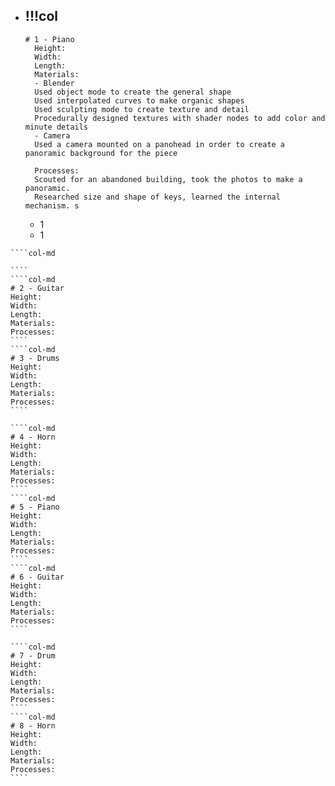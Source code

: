 - !!!col
	- 
	  # 1 - Piano
		Height: 
		Width: 
		Length: 
		Materials:
		- Blender
		Used object mode to create the general shape
		Used interpolated curves to make organic shapes
		Used sculpting mode to create texture and detail
		Procedurally designed textures with shader nodes to add color and minute details
		- Camera
		Used a camera mounted on a panohead in order to create a panoramic background for the piece
		
		Processes:
		Scouted for an abandoned building, took the photos to make a panoramic.
		Researched size and shape of keys, learned the internal mechanism. s
	- 1
	- 1
`````col
````col-md

````
````col-md
# 2 - Guitar
Height: 
Width: 
Length: 
Materials: 
Processes: 
````
````col-md
# 3 - Drums
Height: 
Width: 
Length: 
Materials: 
Processes: 
````
`````
`````col
````col-md
# 4 - Horn
Height: 
Width: 
Length: 
Materials: 
Processes: 
````
````col-md
# 5 - Piano
Height: 
Width: 
Length: 
Materials: 
Processes: 
````
````col-md
# 6 - Guitar
Height: 
Width: 
Length: 
Materials: 
Processes: 
````
`````
`````col
````col-md
# 7 - Drum
Height: 
Width: 
Length: 
Materials: 
Processes: 
````
````col-md
# 8 - Horn
Height: 
Width: 
Length: 
Materials: 
Processes: 
````
`````

